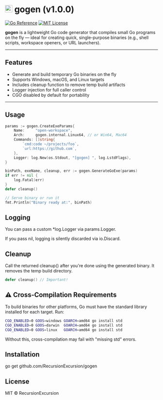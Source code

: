 # <img src="https://golang.org/favicon.ico" width="24" alt="Go logo"> gogen (v1.0.0)

[![Go Reference](https://pkg.go.dev/badge/github.com/RecursionExcursion/gogen.svg)](https://pkg.go.dev/github.com/RecursionExcursion/gogen)
[![MIT License](https://img.shields.io/badge/license-MIT-blue.svg)](LICENSE)

**gogen** is a lightweight Go code generator that compiles small Go programs on the fly — ideal for creating quick, single-purpose binaries (e.g., shell scripts, workspace openers, or URL launchers).

---

## Features

- Generate and build temporary Go binaries on the fly  
- Supports Windows, macOS, and Linux targets  
- Includes cleanup function to remove temp build artifacts  
- Logger injection for full caller control  
- CGO disabled by default for portability  

---

## Usage

```go
params := gogen.CreateExeParams{
	Name:     "open-workspace",
	Arch:     gogen.internal.Linux64, // or Win64, Mac64
	Commands: []string{
		`cmd:code ~/projects/foo`,
		`url:https://github.com`,
	},
	Logger: log.New(os.Stdout, "[gogen] ", log.LstdFlags),
}

binPath, exeName, cleanup, err := gogen.GenerateGoExe(params)
if err != nil {
	log.Fatal(err)
}
defer cleanup()

// Serve binary or run it
fmt.Println("Binary ready at:", binPath)
```

## Logging

You can pass a custom *log.Logger via params.Logger.

If you pass nil, logging is silently discarded via io.Discard.

## Cleanup

Call the returned cleanup() after you're done using the generated binary. It removes the temp build directory.

```go
defer cleanup() // Important!
```

## ⚠️ Cross-Compilation Requirements

To build binaries for other platforms, Go must have the standard library installed for each target. Run:

```bash
CGO_ENABLED=0 GOOS=windows GOARCH=amd64 go install std
CGO_ENABLED=0 GOOS=darwin  GOARCH=amd64 go install std
CGO_ENABLED=0 GOOS=linux   GOARCH=amd64 go install std
```
Without this, cross-compilation may fail with "missing std" errors.

## Installation

go get github.com/RecursionExcursion/gogen

## License

MIT © RecursionExcursion
